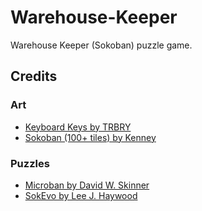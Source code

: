 # Warehouse-Keeper

Warehouse Keeper (Sokoban) puzzle game.

## Credits

### Art

- [Keyboard Keys by TRBRY](https://opengameart.org/content/keyboard-keys)
- [Sokoban (100+ tiles) by Kenney](https://opengameart.org/content/sokoban-100-tiles)

### Puzzles

- [Microban by David W. Skinner](http://www.abelmartin.com/rj/sokobanJS/Skinner/David%20W.%20Skinner%20-%20Sokoban.htm)
- [SokEvo by Lee J. Haywood](https://leehaywood.org/games/sokoban/)

